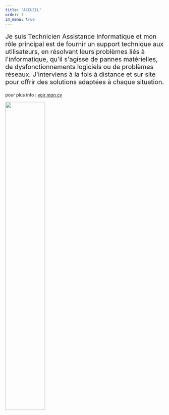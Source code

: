 ```yaml
---
title: "ACCUEIL"
order: 1
in_menu: true
---
```

<p style="font-size: 20px;">Je suis Technicien Assistance Informatique et mon rôle principal est de fournir un support technique aux utilisateurs, en résolvant leurs problèmes liés à l'informatique, qu'il s'agisse de pannes matérielles, de dysfonctionnements logiciels ou de problèmes réseaux. J'interviens à la fois à distance et sur site pour offrir des solutions adaptées à chaque situation.</p>
<p>pour plus info : <a href="CV_2025-01-28_Fouad_HAMA-4.pdf ">voir mon cv</a></p> 


 <img src="fouad hama/images/images455.jpg" width="50%"> 